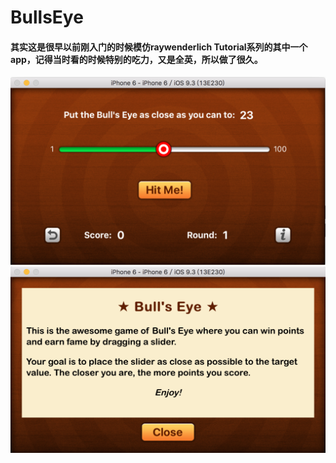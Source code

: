 # BullsEye
#### 其实这是很早以前刚入门的时候模仿raywenderlich Tutorial系列的其中一个app，记得当时看的时候特别的吃力，又是全英，所以做了很久。
![](https://github.com/huangningfa/BullsEye//raw/master/1.png)
![](https://github.com/huangningfa/BullsEye//raw/master/2.png)

